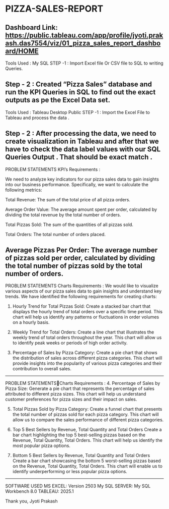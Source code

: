 # PIZZA-SALES-REPORT

Dashboard Link:
https://public.tableau.com/app/profile/jyoti.prakash.das7554/viz/01_pizza_sales_report_dashboard/HOME
------------------------------------------------------------------------------------------------------------
Tools Used : My SQL 
STEP -1 : Import Excel file Or CSV file to SQL to writing Queries.

Step - 2 : Created “Pizza Sales” database and run the KPI Queries in SQL to find out the exact outputs as pe the Excel Data set.
------------------------------------------------------------------------------------------------------------
Tools Used : Tableau Desktop Public 
STEP -1 : Import the Excel File to Tableau and process the data .

Step - 2 : After processing the data, we need to create visualization in Tableau and 
after that we have to check the data label values with our SQL Queries Output . 
That should be exact match .
------------------------------------------------------------------------------------------------------------
PROBLEM STATEMENTS KPI’s Requirements :

We need to analyze key indicators for our pizza sales data to gain insights into our business performance. 
Specifically, we want to calculate the following metrics:

Total Revenue: The sum of the total price of all pizza orders.

Average Order Value: The average amount spent per order, 
calculated by dividing the total revenue by the total number of orders.

Total Pizzas Sold: The sum of the quantities of all pizzas sold.

Total Orders: The total number of orders placed.

Average Pizzas Per Order: The average number of pizzas sold per order, 
calculated by dividing the total number of pizzas sold by the total number of orders.
------------------------------------------------------------------------------------------------------------
PROBLEM STATEMENTS Charts Requirements :
We would like to visualize various aspects of our pizza sales data to gain insights and understand key trends.
We have identified the following requirements for creating charts:

1. Hourly Trend for Total Pizzas Sold:
Create a stacked bar chart that displays the hourly trend of total orders over a specific time  period.
This chart will help us identify any patterns or fluctuations in order volumes on a hourly basis.

3.  Weekly Trend for Total Orders:
Create a line chart that illustrates the weekly trend of total orders throughout the year.
 This chart will allow us to identify peak weeks or periods of high order activity.

5.  Percentage of Sales by Pizza Category:
Create a pie chart that shows the distribution of sales across different pizza categories.
This chart will provide insights into the popularity of various pizza categories and their contribution to overall sales.
------------------------------------------------------------------------------------------------------------
PROBLEM STATEMENTSCharts Requirements :
4. Percentage of Sales by Pizza Size:
Generate a pie chart that represents the percentage of sales attributed to different pizza sizes. 
This chart will help us understand customer preferences for pizza sizes and their impact on sales.

5. Total Pizzas Sold by Pizza Category:
Create a funnel chart that presents the total number of pizzas sold for each pizza category.
This chart will allow us to compare the sales performance of different pizza categories.

7. Top 5 Best Sellers by Revenue, Total Quantity and Total Orders
Create a bar chart highlighting the top 5 best-selling pizzas based on the Revenue, Total Quantity, Total Orders.
This chart will help us identify the most popular pizza options.

9. Bottom 5 Best Sellers by Revenue, Total Quantity and Total Orders
Create a bar chart showcasing the bottom 5 worst-selling pizzas based on the Revenue, Total Quantity, Total Orders.
This chart will enable us to identify underperforming or less popular pizza options.
------------------------------------------------------------------------------------------------------------
SOFTWARE USED
MS EXCEL: Version 2503
My SQL SERVER: My SQL Workbench 8.0 
TABLEAU: 2025.1


Thank you,
Jyoti Prakash


